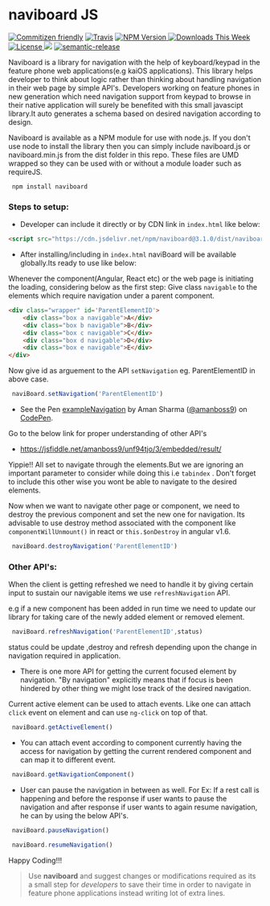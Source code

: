 # naviboard JS

[![Commitizen friendly](https://img.shields.io/badge/commitizen-friendly-brightgreen.svg)](http://commitizen.github.io/cz-cli/)
[![Travis](https://img.shields.io/travis/amanboss9/naviboard.svg)](https://travis-ci.org/amanboss9/naviboard.svg?branch=master)
[ ![NPM Version](http://img.shields.io/npm/v/naviboard.svg?style=flat) ](https://www.npmjs.com/package/naviboard)
[ ![Downloads This Week](http://img.shields.io/npm/dm/naviboard.svg?style=flat) ](https://www.npmjs.com/package/naviboard)
[ ![License](http://img.shields.io/npm/l/naviboard.svg?style=flat) ](https://www.npmjs.com/package/naviboard)
[![](https://data.jsdelivr.com/v1/package/npm/naviboard/badge)](https://www.jsdelivr.com/package/npm/naviboard)
[![semantic-release](https://img.shields.io/badge/%20%20%F0%9F%93%A6%F0%9F%9A%80-semantic--release-e10079.svg)](https://github.com/semantic-release/semantic-release)


Naviboard is a library for navigation with the help of keyboard/keypad in the feature phone web applications(e.g kaiOS applications). This library helps developer to think about logic rather than thinking about handling navigation in their web page by simple API's. Developers working on feature phones in new generation which need navigation support from keypad to browse in their native application will surely be benefited with this small javascipt library.It auto generates a schema based on desired navigation according to design.

Naviboard is available as a NPM module for use with node.js. If you don't use node to install the library then you can simply include naviboard.js or naviboard.min.js from the dist folder in this repo. These files are UMD wrapped so they can be used with or without a module loader such as requireJS.

```
 npm install naviboard
```

### Steps to setup: 
- Developer can include it directly or by CDN link in `index.html` like below:

```html
<script src="https://cdn.jsdelivr.net/npm/naviboard@3.1.0/dist/naviboard.min.js"></script>
```
- After installing/including in `index.html` naviBoard will be available globally.Its ready to use like below:

Whenever the component(Angular, React etc) or the web page is initiating the loading, considering below as the first step:
Give class `navigable` to the elements which require navigation under a parent component.

```html
<div class="wrapper" id='ParentElementID'>
    <div class="box a navigable">A</div>
    <div class="box b navigable">B</div>
    <div class="box c navigable">C</div>
    <div class="box d navigable">D</div>
    <div class="box e navigable">E</div>
</div>
```
Now give id as arguement to the API `setNavigation` eg. ParentElementID in above case.

```javascript
 naviBoard.setNavigation('ParentElementID')
```
- <p data-height="265" data-theme-id="light" data-slug-hash="ZRdZxQ" data-default-tab="html,result" data-user="amanboss9" data-embed-version="2" data-pen-title="exampleNavigation" class="codepen">See the Pen <a href="https://codepen.io/amanboss9/pen/ZRdZxQ/">exampleNavigation</a> by Aman Sharma (<a href="https://codepen.io/amanboss9">@amanboss9</a>) on <a href="https://codepen.io">CodePen</a>.</p>

Go to the below link for proper understanding of other API's

- https://jsfiddle.net/amanboss9/unf94tjo/3/embedded/result/

Yippie!!
All set to navigate through the elements.But we are ignoring an important parameter to consider while doing this i.e `tabindex` . Don't forget to include this other wise you wont be able to navigate to the desired elements.

Now when we want to navigate other page or component, we need to destroy the previous component and set the new one for navigation. Its advisable to use destroy method associated with the component like `componentWillUnmount()` in react or `this.$onDestroy` in angular v1.6.

```javascript
 naviBoard.destroyNavigation('ParentElementID')
```
### Other API's: 

When the client is getting refreshed we need to handle it by giving certain input to sustain our navigable items we use `refreshNavigation` API.

e.g if a new component has been added in run time we need to update our library for taking care of the newly added element or removed element.

```javascript
 naviBoard.refreshNavigation('ParentElementID',status)
```

status could be update ,destroy and refresh depending upon the change in navigation required in application.

- There is one more API for getting the current focused element by navigation. "By navigation" explicitly means that if focus is been hindered by other thing we might lose track of the desired navigation.

Current active element can be used to attach events. Like one can attach `click` event on element and can use `ng-click` on top of that.

```javascript
 naviBoard.getActiveElement()
```

- You can attach event according to component currently having the access for navigation by getting the current rendered component and can map it to different event.


```javascript
 naviBoard.getNavigationComponent()
``` 
- User can pause the navigation in between as well. For Ex: If a rest call is happening and before the response if user wants to pause the navigation and after response if user wants to again resume navigation, he can by using the below API's.


```javascript
 naviBoard.pauseNavigation()
``` 


```javascript
 naviBoard.resumeNavigation()
``` 




Happy Coding!!!

> Use **naviboard** and suggest changes or modifications required as its a small step for *developers* to save their time in order to navigate in feature phone applications instead writing lot of extra lines.
